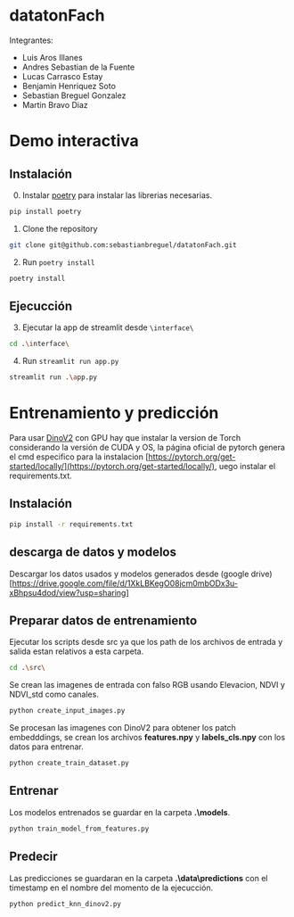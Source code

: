 # datatonFach


Integrantes:
- Luis Aros Illanes
- Andres Sebastian de la Fuente
- Lucas Carrasco Estay
- Benjamin Henriquez Soto
- Sebastian Breguel Gonzalez
- Martin Bravo Diaz

# Demo interactiva

## Instalación
0. Instalar [poetry](https://python-poetry.org/docs/#installing-with-the-official-installer) para instalar las librerias necesarias.
```bash
pip install poetry
```

1. Clone the repository
```bash
git clone git@github.com:sebastianbreguel/datatonFach.git
```
2. Run `poetry install`
```bash
poetry install
```
## Ejecucción
3. Ejecutar la app de streamlit desde `\interface\`
```bash
cd .\interface\
```
4. Run `streamlit run app.py`
```bash
streamlit run .\app.py
```

# Entrenamiento y predicción
Para usar [DinoV2](https://github.com/facebookresearch/dinov2) con GPU hay que instalar la version de Torch considerando la versión de CUDA y OS, la página oficial de pytorch genera el cmd especifico para la instalacion [https://pytorch.org/get-started/locally/](https://pytorch.org/get-started/locally/), uego instalar el requirements.txt.

## Instalación
```bash
pip install -r requirements.txt
```
## descarga de datos y modelos
Descargar los datos usados y modelos generados desde (google drive)[https://drive.google.com/file/d/1XkLBKegO08jcm0mbODx3u-xBhpsu4dod/view?usp=sharing]
## Preparar datos de entrenamiento
Ejecutar los scripts desde src ya que los path de los archivos de entrada y salida estan relativos a esta carpeta.
```bash
cd .\src\
```

Se crean las imagenes de entrada con falso RGB usando Elevacion, NDVI y NDVI_std como canales.
```bash
python create_input_images.py
```
Se procesan las imagenes con DinoV2 para obtener los patch embedddings, se crean los archivos **features.npy** y **labels_cls.npy** con los datos para entrenar.
```bash
python create_train_dataset.py
```

## Entrenar
Los modelos entrenados se guardar en la carpeta **.\models**.
```bash
python train_model_from_features.py
```

## Predecir
Las predicciones se guardaran en la carpeta **.\data\predictions** con el timestamp en el nombre del momento de la ejecucción.
```bash
python predict_knn_dinov2.py
```

